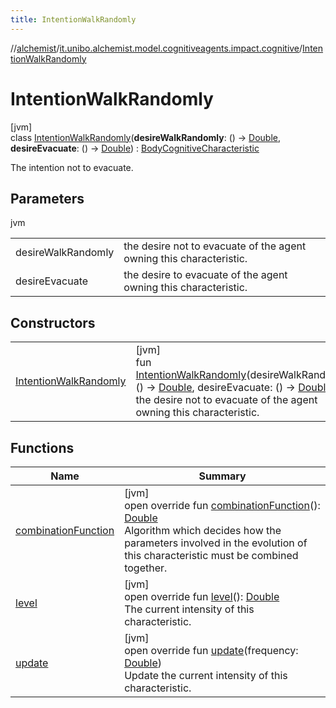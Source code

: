 ```yaml
---
title: IntentionWalkRandomly
---
```

//[alchemist](../../../index.html)/[it.unibo.alchemist.model.cognitiveagents.impact.cognitive](../index.html)/[IntentionWalkRandomly](index.html)



# IntentionWalkRandomly



[jvm]\
class [IntentionWalkRandomly](index.html)(**desireWalkRandomly**: () -> [Double](https://kotlinlang.org/api/latest/jvm/stdlib/kotlin/-double/index.html), **desireEvacuate**: () -> [Double](https://kotlinlang.org/api/latest/jvm/stdlib/kotlin/-double/index.html)) : [BodyCognitiveCharacteristic](../-body-cognitive-characteristic/index.html)

The intention not to evacuate.



## Parameters


jvm

| | |
|---|---|
| desireWalkRandomly | the desire not to evacuate of the agent owning this characteristic. |
| desireEvacuate | the desire to evacuate of the agent owning this characteristic. |



## Constructors


| | |
|---|---|
| [IntentionWalkRandomly](-intention-walk-randomly.html) | [jvm]<br>fun [IntentionWalkRandomly](-intention-walk-randomly.html)(desireWalkRandomly: () -> [Double](https://kotlinlang.org/api/latest/jvm/stdlib/kotlin/-double/index.html), desireEvacuate: () -> [Double](https://kotlinlang.org/api/latest/jvm/stdlib/kotlin/-double/index.html))<br>    the desire not to evacuate of the agent owning this characteristic. |


## Functions


| Name | Summary |
|---|---|
| [combinationFunction](combination-function.html) | [jvm]<br>open override fun [combinationFunction](combination-function.html)(): [Double](https://kotlinlang.org/api/latest/jvm/stdlib/kotlin/-double/index.html)<br>Algorithm which decides how the parameters involved in the evolution of this characteristic must be combined together. |
| [level](../-abstract-cognitive-characteristic/level.html) | [jvm]<br>open override fun [level](../-abstract-cognitive-characteristic/level.html)(): [Double](https://kotlinlang.org/api/latest/jvm/stdlib/kotlin/-double/index.html)<br>The current intensity of this characteristic. |
| [update](../-body-cognitive-characteristic/update.html) | [jvm]<br>open override fun [update](../-body-cognitive-characteristic/update.html)(frequency: [Double](https://kotlinlang.org/api/latest/jvm/stdlib/kotlin/-double/index.html))<br>Update the current intensity of this characteristic. |


